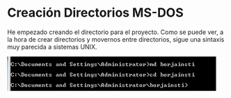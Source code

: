 # Creación Directorios MS-DOS
He empezado creando el directorio para el proyecto. 
Como se puede ver,  a la hora de crear directorios y movernos entre directorios, sigue una sintaxis muy parecida a sistemas UNIX.

![Creación de la estructura principañ](https://github.com/abascunana/MSDOSESTRUCTURA/blob/master/1.png)
